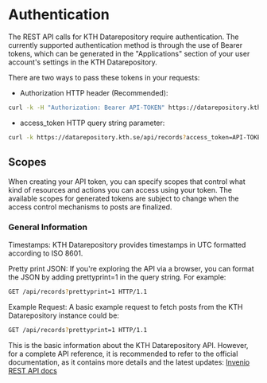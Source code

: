 # Authentication

The REST API calls for KTH Datarepository require authentication. The currently supported authentication method is through the use of Bearer tokens, which can be generated in the "Applications" section of your user account's settings in the KTH Datarepository.

There are two ways to pass these tokens in your requests:

- Authorization HTTP header (Recommended):

```bash
curl -k -H "Authorization: Bearer API-TOKEN" https://datarepository.kth.se/api/records
```

- access_token HTTP query string parameter:

```bash
curl -k https://datarepository.kth.se/api/records?access_token=API-TOKEN
```

## Scopes

When creating your API token, you can specify scopes that control what kind of resources and actions you can access using your token. The available scopes for generated tokens are subject to change when the access control mechanisms to posts are finalized.

### General Information

Timestamps: KTH Datarepository provides timestamps in UTC formatted according to ISO 8601.

Pretty print JSON: If you're exploring the API via a browser, you can format the JSON by adding prettyprint=1 in the query string. For example:

```bash
GET /api/records?prettyprint=1 HTTP/1.1
```

Example Request:
A basic example request to fetch posts from the KTH Datarepository instance could be:

```bash
GET /api/records?prettyprint=1 HTTP/1.1
```

This is the basic information about the KTH Datarepository API. However, for a complete API reference, it is recommended to refer to the official documentation, as it contains more details and the latest updates:
[Invenio REST API docs](https://inveniordm.docs.cern.ch/reference/rest_api_index/)

